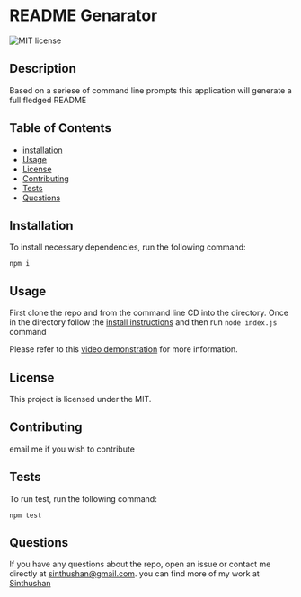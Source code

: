 # README Genarator
  ![MIT license](https://img.shields.io/badge/license-MIT-blue)
  ## Description 
  
  Based on a seriese of command line prompts this application will generate a full fledged README

  ## Table of Contents
  * [installation](#installation)
  * [Usage](#usage)
  * [License](#license)
  * [Contributing](#contributing)
  * [Tests](#tests)
  * [Questions](#questions)
  
  ## Installation
  To install necessary dependencies, run the following command:
  ```
  npm i
  ```
  ## Usage
  First clone the repo and from the command line CD into the directory. Once in the directory follow the [install instructions](#installation) and then run ```node index.js``` command
  
  Please refer to this [video demonstration](https://drive.google.com/file/d/1zukEkvmkSCvR9fMsxkUVM0b-FHQJudkb/view?usp=sharing) for more information.
  
  ## License
  This project is licensed under the MIT.

  ## Contributing
  email me if you wish to contribute

  ## Tests
  To run test, run the following command:
  ```
  npm test
  ```

  ## Questions
  If you have any questions about the repo, open an issue or contact me directly at sinthushan@gmail.com. you can find more of my work at [Sinthushan](https://github.com/Sinthushan)
